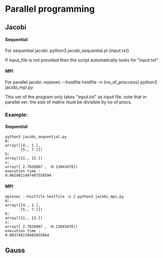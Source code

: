 # Parallel programming 
## Jacobi

#### Sequential
For sequential jacobi:
python3 jacobi_sequential.pl {input.txt}

If input_file is not provided then the script automatically looks for "input.txt"


#### MPI
For parallel jacobi:
mpiexec --hostfile hostfile -n {no_of_proccess} python3 jacobi_mpi.py

This ver of the program only takes "input.txt" as input file.
note that in parallel ver. the size of matrix must be divisible by no of procs.

### Example:

#### Sequential
```
python3 jacobi_sequential.py                 
A:
array([[4., 1.],
       [5., 7.]])
b:
array([11., 13.])
x:
array([ 2.7826087 , -0.13043478])
execution time :
0.0019011497497558594
```

#### MPI

```
mpiexec --hostfile hostfile -n 2 python3 jacobi_mpi.py
A:
array([[4., 1.],
       [5., 7.]])
b:
array([11., 13.])
x:
array([ 2.7826087 , -0.13043478])
execution time :
0.003748178482055664
```
## Gauss
